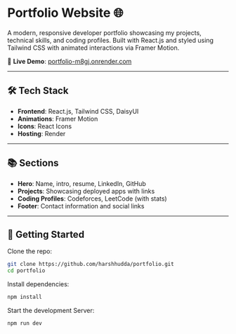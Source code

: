 # Portfolio Website 🌐

A modern, responsive developer portfolio showcasing my projects, technical skills, and coding profiles. Built with React.js and styled using Tailwind CSS with animated interactions via Framer Motion.

🔗 **Live Demo**: [portfolio-m8gj.onrender.com](https://portfolio-m8gj.onrender.com)

---

## 🛠️ Tech Stack

- **Frontend**: React.js, Tailwind CSS, DaisyUI
- **Animations**: Framer Motion
- **Icons**: React Icons
- **Hosting**: Render

---

## 📚 Sections

- **Hero**: Name, intro, resume, LinkedIn, GitHub
- **Projects**: Showcasing deployed apps with links
- **Coding Profiles**: Codeforces, LeetCode (with stats)
- **Footer**: Contact information and social links

---

## 🚀 Getting Started

Clone the repo:

```bash
git clone https://github.com/harshhudda/portfolio.git
cd portfolio
```
Install dependencies:

```bash
npm install
```

Start the development Server:

```bash
npm run dev
```
